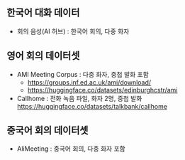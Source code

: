## 한국어 대화 데이터
- 회의 음성(AI 허브) : 한국어 회의, 다중 화자

## 영어 회의 데이터셋
- AMI Meeting Corpus : 다중 화자, 중첩 발화 포함
  - https://groups.inf.ed.ac.uk/ami/download/
  - https://huggingface.co/datasets/edinburghcstr/ami
- Callhome : 전화 녹음 파일, 화자 2명, 중첩 발화  https://huggingface.co/datasets/talkbank/callhome

## 중국어 회의 데이터셋
- AliMeeting : 중국어 회의, 다중 화자 포함
